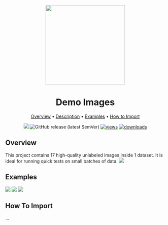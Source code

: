<div align="center" markdown> 

<img src="https://i.imgur.com/UdBujFN.png" width="250" /> <br>

# Demo Images  

<p align="center">

  <a href="#overview">Overview</a> •
  <a href="#description">Description</a> •
  <a href="#examples">Examples</a> •
  <a href="#how-to-import">How to Import</a> 
</p>

[![](https://img.shields.io/badge/slack-chat-green.svg?logo=slack)](https://supervise.ly/slack) 
![GitHub release (latest SemVer)](https://img.shields.io/github/v/release/supervisely-ecosystem/demo-images)
[![views](https://app.supervise.ly/public/api/v3/ecosystem.counters?repo=supervisely-ecosystem/demo-images&counter=views&label=views)](https://supervise.ly)
[![downloads](https://app.supervise.ly/public/api/v3/ecosystem.counters?repo=supervisely-ecosystem/demo-images&counter=downloads&label=downloads)](https://supervise.ly)




</div>



## Overview 

This project contains 17 high-quality unlabeled images inside 1 dataset. It is ideal for running quick tests on small batches of data. 
![](https://i.imgur.com/40RLUIO.jpg)

## Examples

![](https://i.imgur.com/khOhAVj.jpg) ![](https://i.imgur.com/02PyBkp.jpg) ![](https://i.imgur.com/4uWEESK.jpg)

## How To Import

...
